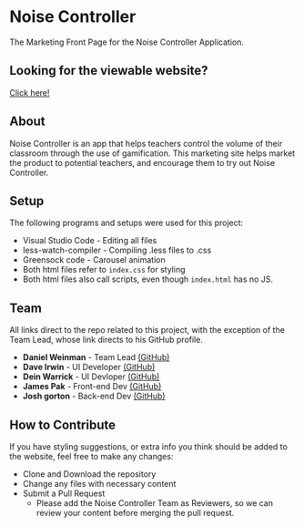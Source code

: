 # Noise Controller

The Marketing Front Page for the Noise Controller Application.

## Looking for the viewable website?

[Click here!](thenoisecontroller.netlify.com)

## About

Noise Controller is an app that helps teachers control the volume of their classroom through the use of gamification. This marketing site helps market the product to potential teachers, and encourage them to try out Noise Controller.

## Setup

The following programs and setups were used for this project:
* Visual Studio Code - Editing all files
* less-watch-compiler - Compiling .less files to .css
* Greensock code - Carousel animation
* Both html files refer to `index.css` for styling
* Both html files also call scripts, even though `index.html` has no JS.

## Team

All links direct to the repo related to this project, with the exception of the Team Lead, whose link directs to his GitHub profile.
* **Daniel Weinman** - Team Lead [(GitHub)](https://github.com/notontilt09)
* **Dave Irwin** - UI Developer [(GitHub)](https://github.com/noise-controller-0520/noise-controller-0520-UI-Dave)
* **Dein Warrick** - UI Devloper [(GitHub)](#About)
* **James Pak** - Front-end Dev [(GitHub)](https://github.com/noise-controller-0520/noise-controller-0520-FE)
* **Josh gorton** - Back-end Dev [(GitHub)](https://github.com/noise-controller-0520/Noise-Controller-0520-BE)

## How to Contribute

If you have styling suggestions, or extra info you think should be added to the website, feel free to make any changes:
* Clone and Download the repository
* Change any files with necessary content
* Submit a Pull Request 
  * Please add the Noise Controller Team as Reviewers, so we can review your content before merging the pull request.
